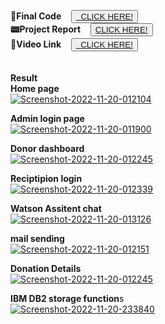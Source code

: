  **🧠Final Code**  &nbsp;	&nbsp;<button>
    <a href="https://github.com/IBM-EPBL/IBM-Project-49359-1660818174/tree/main/Final%20Delivers/Final%20Code  "> 	&nbsp; CLICK HERE!  </a>
    </button><br> 
   **📟Project Report**  &nbsp;	&nbsp;<button>
    <a href="https://drive.google.com/file/d/1-2e0HfnR5FetxFLpbuuKIAkm6tjHPA-1/view?usp=drivesdk ">CLICK HERE!  </a>
    </button>   
   **💬Video Link**  &nbsp;	&nbsp;<button>
    <a href="https://youtu.be/eGzRfRKmxkc  ">	&nbsp; CLICK HERE!  </a>
     </button> &nbsp;	&nbsp;<br><br><br>
    **Result**<br>
    **Home page**<br>
<a href="https://ibb.co/YQkqf8h"><img src="https://i.ibb.co/zxR0PbZ/Screenshot-2022-11-20-012104.png" alt="Screenshot-2022-11-20-012104" border="0"></a><br>

**Admin login page**<br>
<a href="https://ibb.co/gZpGDJW"><img src="https://i.ibb.co/B2xmgB6/Screenshot-2022-11-20-011900.png" alt="Screenshot-2022-11-20-011900" border="0"></a><br>

**Donor dashboard**<br>
<a href="https://ibb.co/cT3j92s"><img src="https://i.ibb.co/5c4P3sJ/Screenshot-2022-11-20-012245.png" alt="Screenshot-2022-11-20-012245" border="0"></a><br>

**Reciptipion login**<br>
<a href="https://ibb.co/Lnhv0gV"><img src="https://i.ibb.co/xJ832gx/Screenshot-2022-11-20-012339.png" alt="Screenshot-2022-11-20-012339" border="0"></a><br>

**Watson Assitent chat**<br>
<a href="https://ibb.co/SVsDx6K"><img src="https://i.ibb.co/7rYxzSG/Screenshot-2022-11-20-013126.png" alt="Screenshot-2022-11-20-013126" border="0"></a><br>

**mail sending**<br>
<a href="https://ibb.co/qrn85wY"><img src="https://i.ibb.co/Ny3qSz2/Screenshot-2022-11-20-012151.png" alt="Screenshot-2022-11-20-012151" border="0"></a><br>

**Donation Details**<br>
<a href="https://ibb.co/cT3j92s"><img src="https://i.ibb.co/5c4P3sJ/Screenshot-2022-11-20-012245.png" alt="Screenshot-2022-11-20-012245" border="0"></a><br>

**IBM DB2 storage function**s<br>
<a href="https://ibb.co/BZpKsPs"><img src="https://i.ibb.co/vPFvzBz/Screenshot-2022-11-20-233840.png" alt="Screenshot-2022-11-20-233840" border="0"></a><br>
